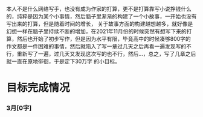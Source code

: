 本人不是什么网络写手，也没有成为作家的打算，更不是打算靠写小说挣钱什么的，纯粹是因为某个小事情，然后脑子里渐渐的构建了一个小故事，一开始也没有写出来的打算，但是随着时间的增长，
关于故事方面的构建越想越多，就好像是幻想一样在脑子里持续不断的增加，在2021年11月份的时候突然有想写下来的打算，然后也开始了初步写作，但是因为水平有限，毕竟高中的时候凑够800字的
作文都是一件困难的事情，然后就陷入了写一章过几天之后再看一遍发现写的不行，重新写了一遍，过几天又发现这次写的也不行，然后...，总之，写了几章之后就一直在原地徘徊，于是定下30万字
的小目标。

# 目标完成情况

### 3月[0字]
